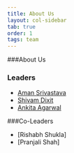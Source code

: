 ```yaml
---
title: About Us
layout: col-sidebar
tab: true
order: 1
tags: team
---
```


###About Us


### Leaders
* [Aman Srivastava](mailto:aman.srivastava@owasp.org)
* [Shivam Dixit](mailto:shivam.dixit@owasp.org)
* [Ankita Agarwal](mailto:ankita.agarwal@owasp.org)

###Co-Leaders
* [Rishabh Shukla]
* [Pranjali Shah]
